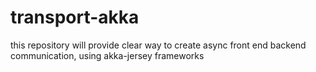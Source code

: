 transport-akka
==============

this repository will provide clear way to create async front end backend communication, using akka-jersey frameworks   
